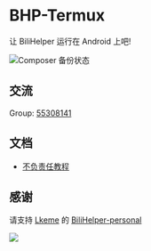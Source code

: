 # BHP-Termux

让 BiliHelper 运行在 Android 上吧!

![Composer 备份状态](https://github.com/0x012FA733/BHP-Termux/workflows/.github/workflows/composer.yml/badge.svg)

## 交流

Group: [55308141](https://jq.qq.com/?_wv=1027&k=5AIDaJg)

## 文档

-  [不负责任教程](./Tutorial.md)

## 感谢

请支持 [Lkeme](https://github.com/lkeme) 的 [BiliHelper-personal](https://github.com/lkeme/BiliHelper-personal)

![](https://i.loli.net/2019/07/13/5d2963e5cc1eb22973.png)